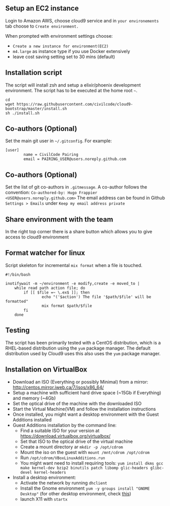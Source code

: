 Setup an EC2 instance
---------------------
Login to Amazon AWS, choose cloud9 service and in `your environements` tab choose
to `Create environment.`

When prompted with environment settings choose:
- `Create a new instance for environment(EC2)`
- `m4.large` as instance type if you use Docker extensively
- leave cost saving setting set to 30 mins (default)

Installation script
-------------------
The script will install zsh and setup a elixir/phoenix development environment. The script has to be executed at the home root `~`.

```
cd
wget https://raw.githubusercontent.com/civilcode/cloud9-bootstrap/master/install.sh
sh ./install.sh
```

## Co-authors (Optional)
Set the main git user in `~/.gitconfig`. For example:
```
[user]
        name = CivilCode Pairing
        email = PAIRING_USER@users.noreply.github.com
```

## Co-authors (Optional)

Set the list of git co-authors in `.gitmessage`.
A co-author follows the convention: `Co-authored-by: Hugo Frappier <USER@users.noreply.github.com>`
The email address can be found in Github `Settings > Emails` under `Keep my email address private`

## Share environment with the team
In the right top corner there is a share button which allows you to give access
to cloud9 environment

Format watcher for linux
--------------------------------

Script skeleton for incremental `mix format` when a file is touched.
``` {.bash}
#!/bin/bash

inotifywait -m ~/environment -e modify,create -e moved_to |
    while read path action file; do
        if [[ $file =~ \.ex$ ]]; then
                echo "('$action') The file '$path/$file' will be formatted"
                mix format $path/$file
        fi
    done
```

Testing
--------------------------------
The script has been primarily tested with a CentOS distribution, which is a RHEL-based distribution using the `yum` package manager. The default distribution used by Cloud9 uses this also uses the `yum` package manager.
## Installation on VirtualBox
- Download an ISO (Everything or possibly Minimal) from a mirror: http://centos.mirror.iweb.ca/7/isos/x86_64/
- Setup a machine with sufficient hard drive space (~15Gb if Everything) and memory (~4Gb)
- Set the optical drive of the machine with the downloaded ISO
- Start the Virtual Machine(VM) and follow the installation instructions
- Once installed, you might want a desktop environment with the Guest Additions installed
- Guest Additions installation by the command line:
  - Find a suitable ISO for your version at https://download.virtualbox.org/virtualbox/
  - Set that ISO to the optical drive of the virtual machine
  - Create a mount directory ar `mkdir -p /opt/cdrom`
  - Mount the iso on the guest with `mount /mnt/cdrom /opt/cdrom`
  - Run `/opt/cdrom/VBoxLinuxAdditions.run`
  - You might want need to install requiring tools: `yum install dkms gcc make kernel-dev bzip2 binutils patch libomp glic-headers glibc-devel kernel-headers`
- Install a desktop environment:
  - Activate the network by running `dhclient`
  - Install the Gnome environment `yum -y groups install "GNOME Desktop"` (for other desktop environment, check [this](https://unix.stackexchange.com/questions/181503/how-to-install-desktop-environments-on-centos-7#181504))
  - launch X11 with `startx`
